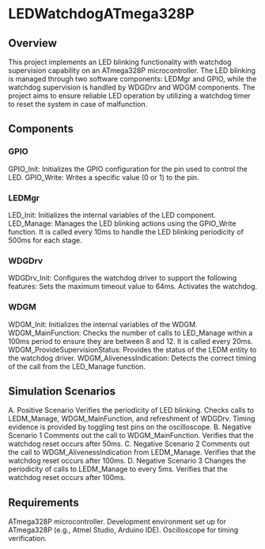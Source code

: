 # LEDWatchdogATmega328P
## Overview
This project implements an LED blinking functionality with watchdog supervision capability on an ATmega328P microcontroller. The LED blinking is managed through two software components: LEDMgr and GPIO, while the watchdog supervision is handled by WDGDrv and WDGM components. The project aims to ensure reliable LED operation by utilizing a watchdog timer to reset the system in case of malfunction.

## Components
### GPIO
GPIO_Init: Initializes the GPIO configuration for the pin used to control the LED.
GPIO_Write: Writes a specific value (0 or 1) to the pin.
### LEDMgr
LED_Init: Initializes the internal variables of the LED component.
LED_Manage: Manages the LED blinking actions using the GPIO_Write function. It is called every 10ms to handle the LED blinking periodicity of 500ms for each stage.
### WDGDrv
WDGDrv_Init: Configures the watchdog driver to support the following features:
Sets the maximum timeout value to 64ms.
Activates the watchdog.
### WDGM
WDGM_Init: Initializes the internal variables of the WDGM.
WDGM_MainFunction: Checks the number of calls to LED_Manage within a 100ms period to ensure they are between 8 and 12. It is called every 20ms.
WDGM_ProvideSupervisionStatus: Provides the status of the LEDM entity to the watchdog driver.
WDGM_AlivenessIndication: Detects the correct timing of the call from the LED_Manage function.

## Simulation Scenarios
A. Positive Scenario
Verifies the periodicity of LED blinking.
Checks calls to LEDM_Manage, WDGM_MainFunction, and refreshment of WDGDrv.
Timing evidence is provided by toggling test pins on the oscilloscope.
B. Negative Scenario 1
Comments out the call to WDGM_MainFunction.
Verifies that the watchdog reset occurs after 50ms.
C. Negative Scenario 2
Comments out the call to WDGM_AlivenessIndication from LEDM_Manage.
Verifies that the watchdog reset occurs after 100ms.
D. Negative Scenario 3
Changes the periodicity of calls to LEDM_Manage to every 5ms.
Verifies that the watchdog reset occurs after 100ms.

## Requirements
ATmega328P microcontroller.
Development environment set up for ATmega328P (e.g., Atmel Studio, Arduino IDE).
Oscilloscope for timing verification.
